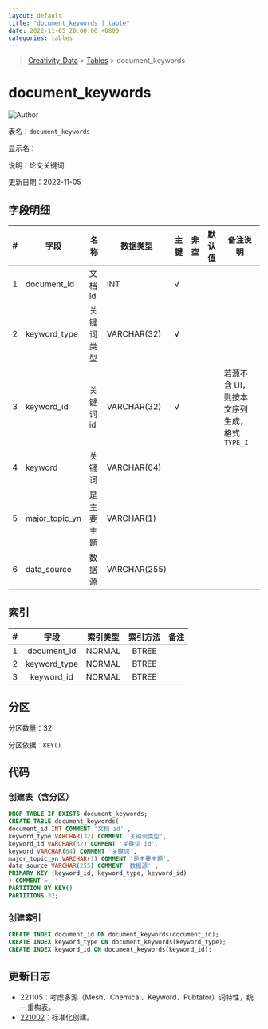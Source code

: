```yaml
---
layout: default
title: "document_keywords | table"
date: 2022-11-05 20:00:00 +0800
categories: tables
---
```


> [Creativity-Data](/Creativity) > [Tables](/Creativity/tables) > document_keywords

# document_keywords

![Author](https://img.shields.io/badge/Author-MarioZZJ-blue)

表名：`document_keywords`

显示名：

说明：论文关键词

更新日期：2022-11-05

## 字段明细

| **#** | **字段**         | **名称**   | **数据类型** | **主键** | **非空** | **默认值** | **备注说明**  |
| ----- | ---------------- | ---------- | ----------- | -------- | -------- | ---------- | ----------- |
| 1     | document_id      | 文档 id   | INT           |   √    |          |            |              |
| 2     | keyword_type     | 关键词类型 | VARCHAR(32)  |    √    |          |             |             |
| 3     | keyword_id       | 关键词 id  | VARCHAR(32)  |   √     |          |            | 若源不含 UI，则按本文序列生成，格式 `TYPE_I` |
| 4     | keyword          | 关键词     | VARCHAR(64) |         |          |            |              |
| 5     | major_topic_yn   | 是主要主题 | VARCHAR(1)   |         |          |            |              |
| 6     | data_source      | 数据源     | VARCHAR(255) |         |          |           |               |

## 索引

|  #   |    字段      | 索引类型 | 索引方法 | 备注 |
| :--: | :----------: | :------: | :------: | :--: |
|  1   | document_id  |  NORMAL  |  BTREE   |      |
|  2   | keyword_type |  NORMAL  |  BTREE   |      |
|  3   | keyword_id   |  NORMAL  |  BTREE   |      |

## 分区

分区数量：32

分区依据：`KEY()`

## 代码

### 创建表（含分区）

```SQL
DROP TABLE IF EXISTS document_keywords;
CREATE TABLE document_keywords(
document_id INT COMMENT '文档 id' ,
keyword_type VARCHAR(32) COMMENT '关键词类型',
keyword_id VARCHAR(32) COMMENT '关键词 id',
keyword VARCHAR(64) COMMENT '关键词',
major_topic_yn VARCHAR(1) COMMENT '是主要主题',
data_source VARCHAR(255) COMMENT '数据源' ,
PRIMARY KEY (keyword_id, keyword_type, keyword_id)
) COMMENT = ''
PARTITION BY KEY()
PARTITIONS 32;
```

### 创建索引

```SQL
CREATE INDEX document_id ON document_keywords(document_id);
CREATE INDEX keyword_type ON document_keywords(keyword_type);
CREATE INDEX keyword_id ON document_keywords(keyword_id);
```

## 更新日志

* 221105：考虑多源（Mesh、Chemical、Keyword、Pubtator）词特性，统一重构表。
* [221002](/Creativity/tables/2022/10/02/archive_document_keywords.html)：标准化创建。
